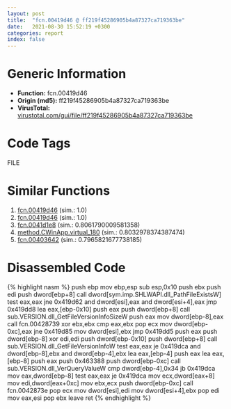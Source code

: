 ```yaml
---
layout: post
title:  "fcn.00419d46 @ ff219f45286905b4a87327ca719363be"
date:   2021-08-30 15:52:19 +0300
categories: report
index: false
---
```


# Generic Information
- **Function:** fcn.00419d46
- **Origin (md5):** ff219f45286905b4a87327ca719363be
- **VirusTotal:** [virustotal.com/gui/file/ff219f45286905b4a87327ca719363be][virustotal_ref]

# Code Tags
<span class="tag" id="FILE">FILE</span>


# Similar Functions

1. [fcn.00419d46][similar_1_ref] (sim.: 1.0)
2. [fcn.00419d46][similar_2_ref] (sim.: 1.0)
3. [fcn.0041d1e8][similar_3_ref] (sim.: 0.8061790009581358)
4. [method.CWinApp.virtual\_180][similar_4_ref] (sim.: 0.8032978374387474)
5. [fcn.00403642][similar_5_ref] (sim.: 0.7965821677738185)


# Disassembled Code

{% highlight nasm %}
push ebp
mov ebp,esp
sub esp,0x10
push ebx
push edi
push dword[ebp+8]
call dword[sym.imp.SHLWAPI.dll_PathFileExistsW]
test eax,eax
jne 0x419d62
and dword[esi],eax
and dword[esi+4],eax
jmp 0x419dd8
lea eax,[ebp-0x10]
push eax
push dword[ebp+8]
call sub.VERSION.dll_GetFileVersionInfoSizeW
push eax
mov dword[ebp-8],eax
call fcn.00428739
xor ebx,ebx
cmp eax,ebx
pop ecx
mov dword[ebp-0xc],eax
jne 0x419d85
mov dword[esi],ebx
jmp 0x419dd5
push eax
push dword[ebp-8]
xor edi,edi
push dword[ebp-0x10]
push dword[ebp+8]
call sub.VERSION.dll_GetFileVersionInfoW
test eax,eax
je 0x419dca
and dword[ebp-8],ebx
and dword[ebp-4],ebx
lea eax,[ebp-4]
push eax
lea eax,[ebp-8]
push eax
push 0x463388
push dword[ebp-0xc]
call sub.VERSION.dll_VerQueryValueW
cmp dword[ebp-4],0x34
jb 0x419dca
mov eax,dword[ebp-8]
test eax,eax
je 0x419dca
mov ecx,dword[eax+8]
mov edi,dword[eax+0xc]
mov ebx,ecx
push dword[ebp-0xc]
call fcn.0042873e
pop ecx
mov dword[esi],edi
mov dword[esi+4],ebx
pop edi
mov eax,esi
pop ebx
leave 
ret 
{% endhighlight %}


[similar_1_ref]: /report/fcn.00419d46@8e21fa3f0489a6a256cf202e57f712bc
[similar_2_ref]: /report/fcn.00419d46@44e1ffcf4e71f4505c09d520fd75f1e4
[similar_3_ref]: /report/fcn.0041d1e8@9c2b894b84f59672d8be2e984066f76f
[similar_4_ref]: /report/method.CWinApp.virtual_180@fac4f0be03ac37bd8be7ef737cdcee10
[similar_5_ref]: /report/fcn.00403642@73677cb40830e94fbfb5483ff33e40b9
[virustotal_ref]: https://www.virustotal.com/gui/file/ff219f45286905b4a87327ca719363be